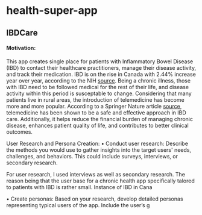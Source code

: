 # health-super-app

## IBDCare 
#### Motivation: 
This app creates single place for patients with Inflammatory Bowel Disease (IBD) to contact their healthcare practitioners, manage their disease activity, and track their medication. IBD is on the rise in Canada with 2.44% increase year over year, according to the NIH [source](https://pmc.ncbi.nlm.nih.gov/articles/PMC10478802/#:~:text=In%20Canada%2C%20the%20prevalence%20of,year%20over%20the%20next%20decade.). Being a chronic illness, those with IBD need to be followed medical for the rest of their life, and disease activity within this period is susceptable to change. Considering that many patients live in rural areas, the introduction of telemedicine has become more and more popular. According to a Springer Nature article [source](https://link.springer.com/article/10.1007/s11894-020-0751-0), telemedicine has been shown to be a safe and effective approach in IBD care. Additionally, it helps reduce the financial burden of managing chronic disease, enhances patient quality of life, and contributes to better clinical outcomes.

User Research and Persona Creation:
• Conduct user research: Describe the methods you would use to gather insights into the
target users' needs, challenges, and behaviors. This could include surveys, interviews, or
secondary research.

For user research, I used interviews as well as secondary research. The reason being that the user base for a chronic health app specifically talored to patients with IBD is rather small. Instance of IBD in Cana

• Create personas: Based on your research, develop detailed personas representing
typical users of the app. Include the user’s g
